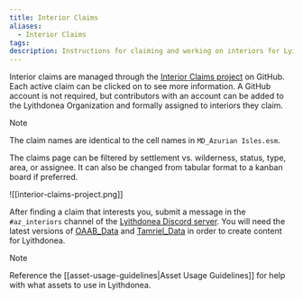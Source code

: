 ```yaml
---
title: Interior Claims
aliases:
  - Interior Claims
tags: 
description: Instructions for claiming and working on interiors for Lyithdonea.
---
```

Interior claims are managed through the [Interior Claims project](https://github.com/orgs/Lyithdonea/projects/8) on GitHub. Each active claim can be clicked on to see more information. A GitHub account is not required, but contributors with an account can be added to the Lyithdonea Organization and formally assigned to interiors they claim.

> [!Note]
> The claim names are identical to the cell names in `MD_Azurian Isles.esm`.

The claims page can be filtered by settlement vs. wilderness, status, type, area, or assignee. It can also be changed from tabular format to a kanban board if preferred.

![[interior-claims-project.png]]

After finding a claim that interests you, submit a message in the `#az_interiors` channel of the [Lyithdonea Discord server](https://discord.gg/w9xE9qxaPX). You will need the latest versions of [OAAB_Data](https://www.nexusmods.com/morrowind/mods/49042) and [Tamriel_Data](https://www.nexusmods.com/morrowind/mods/44537) in order to create content for Lyithdonea.

> [!Note]
> Reference the [[asset-usage-guidelines|Asset Usage Guidelines]] for help with what assets to use in Lyithdonea.